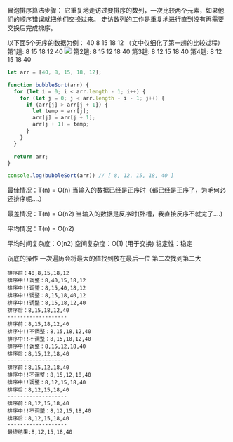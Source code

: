 冒泡排序算法步骤：
它重复地走访过要排序的数列，一次比较两个元素，如果他们的顺序错误就把他们交换过来。
走访数列的工作是重复地进行直到没有再需要交换后完成排序。

以下面5个无序的数据为例：
40 8 15 18 12 （文中仅细化了第一趟的比较过程）
第1趟: 8 15 18 12 40
![](http://my.csdn.net/uploads/201208/27/1346038661_9237.jpg)
第2趟: 8 15 12 18 40
第3趟: 8 12 15 18 40
第4趟: 8 12 15 18 40

```javascript
let arr = [40, 8, 15, 18, 12];

function bubbleSort(arr) {
  for (let i = 0; i < arr.length - 1; i++) {
    for (let j = 0; j < arr.length - i - 1; j++) {
      if (arr[j] > arr[j + 1]) {
        let temp = arr[j];
        arr[j] = arr[j + 1];
        arr[j + 1] = temp;
      }
    }
  }

  return arr;
}

console.log(bubbleSort(arr)) // [ 8, 12, 15, 18, 40 ]
```

最佳情况：T(n) = O(n)
当输入的数据已经是正序时（都已经是正序了，为毛何必还排序呢….）

最差情况：T(n) = O(n2)
当输入的数据是反序时(卧槽，我直接反序不就完了….)

平均情况：T(n) = O(n2)

平均时间复杂度：O(n2)
空间复杂度：O(1)  (用于交换)
稳定性：稳定


沉底的操作 一次遍历会将最大的值找到放在最后一位 第二次找到第二大
```
排序前：40,8,15,18,12
排序中!!调整：8,40,15,18,12
排序中!!调整：8,15,40,18,12
排序中!!调整：8,15,18,40,12
排序中!!调整：8,15,18,12,40
排序后：8,15,18,12,40
-------------------
排序前：8,15,18,12,40
排序中!!不调整：8,15,18,12,40
排序中!!不调整：8,15,18,12,40
排序中!!调整：8,15,12,18,40
排序后：8,15,12,18,40
-------------------
排序前：8,15,12,18,40
排序中!!不调整：8,15,12,18,40
排序中!!调整：8,12,15,18,40
排序后：8,12,15,18,40
-------------------
排序前：8,12,15,18,40
排序中!!不调整：8,12,15,18,40
排序后：8,12,15,18,40
-------------------
最终结果:8,12,15,18,40
```